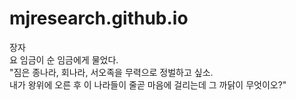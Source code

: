 # mjresearch.github.io
장자 <br>
요 임금이 순 임금에게 물었다. <br>
"짐은 종나라, 회나라, 서오족을 무력으로 정벌하고 싶소.<br>
내가 왕위에 오른 후 이 나라들이 줄곧 마음에 걸리는데 그 까닭이 무엇이오?"<br>

